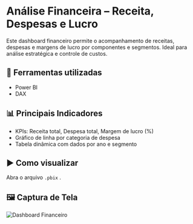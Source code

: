 #  Análise Financeira – Receita, Despesas e Lucro

Este dashboard financeiro permite o acompanhamento de receitas, despesas e margens de lucro por componentes e segmentos. Ideal para análise estratégica e controle de custos.

## 🔧 Ferramentas utilizadas
- Power BI
- DAX

## 📊 Principais Indicadores
- KPIs: Receita total, Despesa total, Margem de lucro (%)
- Gráfico de linha por categoria de despesa
- Tabela dinâmica com dados por ano e segmento

## ▶️ Como visualizar
Abra o arquivo `.pbix` .

## 🖼 Captura de Tela
![Dashboard Financeiro]()
